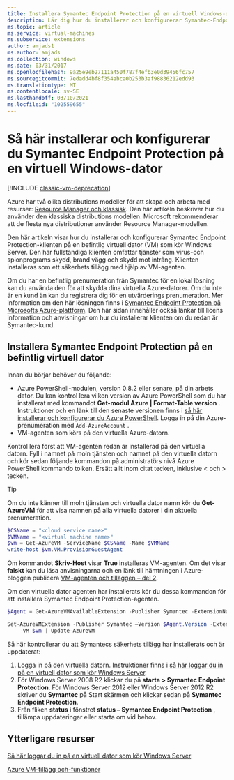 ```yaml
---
title: Installera Symantec Endpoint Protection på en virtuell Windows-dator i Azure
description: Lär dig hur du installerar och konfigurerar Symantec-Endpoint Protection säkerhets tillägg på en ny eller befintlig virtuell Azure-dator som skapats med den klassiska distributions modellen.
ms.topic: article
ms.service: virtual-machines
ms.subservice: extensions
author: amjads1
ms.author: amjads
ms.collection: windows
ms.date: 03/31/2017
ms.openlocfilehash: 9a25e9eb27111a450f787f4efb3e0d39456fc757
ms.sourcegitcommit: 7edadd4bf8f354abca0b253b3af98836212edd93
ms.translationtype: MT
ms.contentlocale: sv-SE
ms.lasthandoff: 03/10/2021
ms.locfileid: "102559655"
---
```

# <a name="how-to-install-and-configure-symantec-endpoint-protection-on-a-windows-vm"></a>Så här installerar och konfigurerar du Symantec Endpoint Protection på en virtuell Windows-dator
[!INCLUDE [classic-vm-deprecation](../../../includes/classic-vm-deprecation.md)]

Azure har två olika distributions modeller för att skapa och arbeta med resurser: [Resource Manager och klassisk](../../azure-resource-manager/management/deployment-models.md). Den här artikeln beskriver hur du använder den klassiska distributions modellen. Microsoft rekommenderar att de flesta nya distributioner använder Resource Manager-modellen.

Den här artikeln visar hur du installerar och konfigurerar Symantec Endpoint Protection-klienten på en befintlig virtuell dator (VM) som kör Windows Server. Den här fullständiga klienten omfattar tjänster som virus-och spionprograms skydd, brand vägg och skydd mot intrång. Klienten installeras som ett säkerhets tillägg med hjälp av VM-agenten.

Om du har en befintlig prenumeration från Symantec för en lokal lösning kan du använda den för att skydda dina virtuella Azure-datorer. Om du inte är en kund än kan du registrera dig för en utvärderings prenumeration. Mer information om den här lösningen finns i [Symantec Endpoint Protection på Microsofts Azure-plattform][Symantec]. Den här sidan innehåller också länkar till licens information och anvisningar om hur du installerar klienten om du redan är Symantec-kund.

## <a name="install-symantec-endpoint-protection-on-an-existing-vm"></a>Installera Symantec Endpoint Protection på en befintlig virtuell dator
Innan du börjar behöver du följande:

* Azure PowerShell-modulen, version 0.8.2 eller senare, på din arbets dator. Du kan kontrol lera vilken version av Azure PowerShell som du har installerat med kommandot **Get-modul Azure | Format-Table version** . Instruktioner och en länk till den senaste versionen finns i [så här installerar och konfigurerar du Azure PowerShell][PS]. Logga in på din Azure-prenumeration med `Add-AzureAccount` .
* VM-agenten som körs på den virtuella Azure-datorn.

Kontrol lera först att VM-agenten redan är installerad på den virtuella datorn. Fyll i namnet på moln tjänsten och namnet på den virtuella datorn och kör sedan följande kommandon på administratörs nivå Azure PowerShell kommando tolken. Ersätt allt inom citat tecken, inklusive < och > tecken.

> [!TIP]
> Om du inte känner till moln tjänsten och virtuella dator namn kör du **Get-AzureVM** för att visa namnen på alla virtuella datorer i din aktuella prenumeration.

```powershell
$CSName = "<cloud service name>"
$VMName = "<virtual machine name>"
$vm = Get-AzureVM -ServiceName $CSName -Name $VMName
write-host $vm.VM.ProvisionGuestAgent
```

Om kommandot **Skriv-Host** visar **True** installeras VM-agenten. Om det visar **falskt** kan du läsa anvisningarna och en länk till hämtningen i Azure-bloggen publicera [VM-agenten och tilläggen – del 2][Agent].

Om den virtuella dator agenten har installerats kör du dessa kommandon för att installera Symantec Endpoint Protection-agenten.

```powershell
$Agent = Get-AzureVMAvailableExtension -Publisher Symantec -ExtensionName SymantecEndpointProtection

Set-AzureVMExtension -Publisher Symantec –Version $Agent.Version -ExtensionName SymantecEndpointProtection \
    -VM $vm | Update-AzureVM
```

Så här kontrollerar du att Symantecs säkerhets tillägg har installerats och är uppdaterat:

1. Logga in på den virtuella datorn. Instruktioner finns i [så här loggar du in på en virtuell dator som kör Windows Server][Logon].
2. För Windows Server 2008 R2 klickar du på **starta > Symantec Endpoint Protection**. För Windows Server 2012 eller Windows Server 2012 R2 skriver du **Symantec** på Start skärmen och klickar sedan på **Symantec Endpoint Protection**.
3. Från fliken **status** i fönstret **status – Symantec Endpoint Protection** , tillämpa uppdateringar eller starta om vid behov.

## <a name="additional-resources"></a>Ytterligare resurser
[Så här loggar du in på en virtuell dator som kör Windows Server][Logon]

[Azure VM-tillägg och-funktioner][Ext]

<!--Link references-->
[Symantec]: https://www.symantec.com/connect/blogs/symantec-endpoint-protection-now-microsoft-azure

[Create]:../windows/classic/tutorial.md

[PS]: /powershell/azure/

[Agent]: https://go.microsoft.com/fwlink/p/?LinkId=403947

[Logon]:../windows/classic/connect-logon.md

[Ext]: features-windows.md
